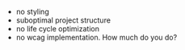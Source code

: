 - no styling
- suboptimal project structure
- no life cycle optimization
- no wcag implementation. How much do you do?